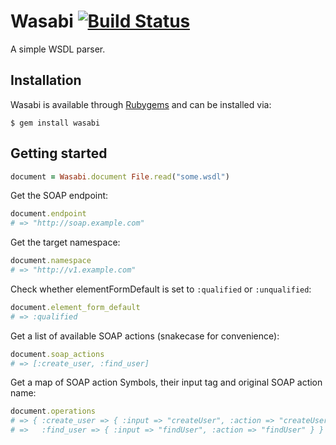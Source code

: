 Wasabi [![Build Status](https://secure.travis-ci.org/rubiii/wasabi.png)](http://travis-ci.org/rubiii/wasabi)
=====

A simple WSDL parser.


Installation
------------

Wasabi is available through [Rubygems](http://rubygems.org/gems/wasabi) and can be installed via:

```
$ gem install wasabi
```


Getting started
---------------

``` ruby
document = Wasabi.document File.read("some.wsdl")
```

Get the SOAP endpoint:

``` ruby
document.endpoint
# => "http://soap.example.com"
```

Get the target namespace:

``` ruby
document.namespace
# => "http://v1.example.com"
```

Check whether elementFormDefault is set to `:qualified` or `:unqualified`:

``` ruby
document.element_form_default
# => :qualified
```

Get a list of available SOAP actions (snakecase for convenience):

``` ruby
document.soap_actions
# => [:create_user, :find_user]
```

Get a map of SOAP action Symbols, their input tag and original SOAP action name:

``` ruby
document.operations
# => { :create_user => { :input => "createUser", :action => "createUser" },
# =>   :find_user => { :input => "findUser", :action => "findUser" } }
```
